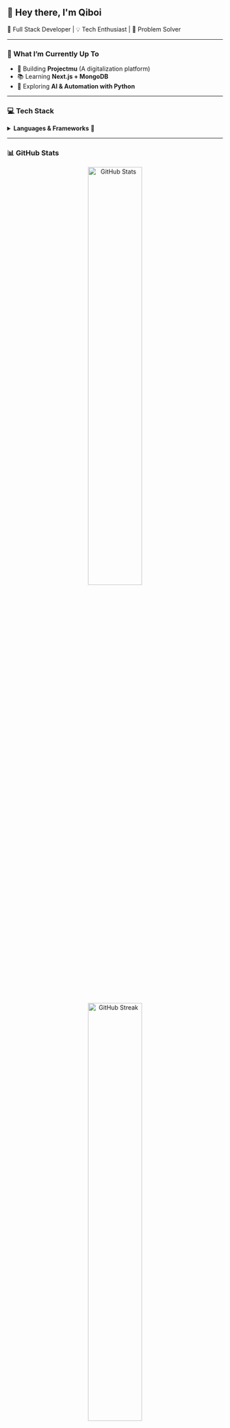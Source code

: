 ## 👋 Hey there, I'm **Qiboi**  
🚀 Full Stack Developer | 💡 Tech Enthusiast | 🎯 Problem Solver  

---

### 🚀 What I’m Currently Up To  
- 🔨 Building **Projectmu** (A digitalization platform)  
- 📚 Learning **Next.js + MongoDB**  
- 🎯 Exploring **AI & Automation with Python**

---

### **💻 Tech Stack**  
<details>
<summary><b>Languages & Frameworks</b> 🚀</summary>
<br>
<img src="https://img.shields.io/badge/HTML5-E34F26?style=for-the-badge&logo=html5&logoColor=white"/>
<img src="https://img.shields.io/badge/CSS3-1572B6?style=for-the-badge&logo=css3&logoColor=white"/>
<img src="https://img.shields.io/badge/JavaScript-F7DF1E?style=for-the-badge&logo=javascript&logoColor=black"/>
<img src="https://img.shields.io/badge/TypeScript-007ACC?style=for-the-badge&logo=typescript&logoColor=white"/>
<img src="https://img.shields.io/badge/PHP-777BB4?style=for-the-badge&logo=php&logoColor=white"/>
<img src="https://img.shields.io/badge/Python-3776AB?style=for-the-badge&logo=python&logoColor=white"/>
<img src="https://img.shields.io/badge/Next.js-000000?style=for-the-badge&logo=next.js&logoColor=white"/>
<img src="https://img.shields.io/badge/Laravel-FF2D20?style=for-the-badge&logo=laravel&logoColor=white"/>
<img src="https://img.shields.io/badge/CodeIgniter-EF4223?style=for-the-badge&logo=codeigniter&logoColor=white"/>
</details>

---

### 📊 GitHub Stats  
<div align="center">
  <img src="https://github-readme-stats.vercel.app/api?username=Qiboi&show_icons=true&theme=radical" alt="GitHub Stats" width="50%"/>
  <img src="https://github-readme-streak-stats.herokuapp.com/?user=Qiboi&theme=radical" alt="GitHub Streak" width="50%"/>
</div>

---

### 📊 Most Used Languages  
> *Stats might not reflect project contributions outside of GitHub!*  
![Top Languages](https://github-readme-stats.vercel.app/api/top-langs/?username=Qiboi&layout=compact&theme=radical)

---

### **💡 Philosophy**  
> "Code is like humor. When you have to explain it, it’s bad." — Cory House  

---

### 🌍 Connect With Me  
- [LinkedIn](https://linkedin.com/in/mrazhar)  
- [Email](mailto:mrazhar.work@outlook.com)  
- [Instagram](https://www.instagram.com/arifqiboi)

---

### 🔥 Fun Animation  
![Typing SVG](https://readme-typing-svg.demolab.com?font=Fira+Code&weight=500&size=24&duration=4000&pause=500&color=FF61C7&center=true&vCenter=true&width=435&lines=I'm+a+Full+Stack+Developer;Passionate+Problem+Solver;Always+Learning+New+Tech)  

---

#### **Visitor Counter**
![Visitor Badge](https://visitor-badge.laobi.icu/badge?page_id=Qiboi.Qiboi)

---

